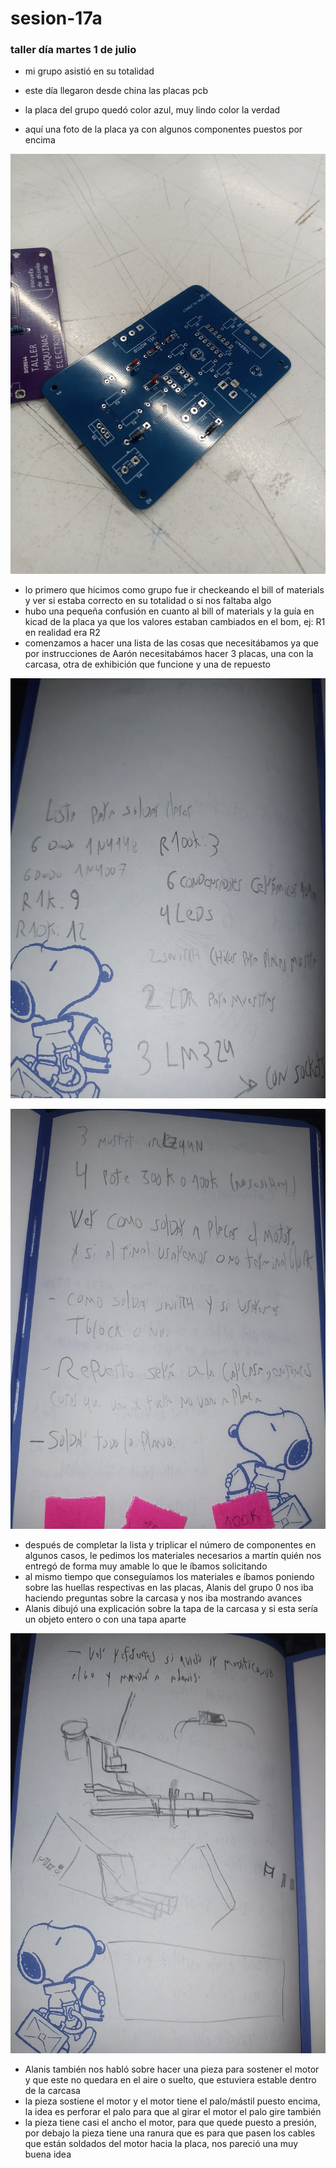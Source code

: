 # sesion-17a
### taller día martes 1 de julio

- mi grupo asistió en su totalidad
- este día llegaron desde china las placas pcb
- la placa del grupo quedó color azul, muy lindo color la verdad

- aquí una foto de la placa ya con algunos componentes puestos por encima

![pcb](./archivos/pcbplaca.jpg)

- lo primero que hicimos como grupo fue ir checkeando el bill of materials y ver si estaba correcto en su totalidad o si nos faltaba algo
- hubo una pequeña confusión en cuanto al bill of materials y la guía en kicad de la placa ya que los valores estaban cambiados en el bom, ej: R1 en realidad era R2
- comenzamos a hacer una lista de las cosas que necesitábamos ya que por instrucciones de Aarón necesitabámos hacer 3 placas, una con la carcasa, otra de exhibición que funcione y una de repuesto

![listamateriales](./archivos/listamateriales.jpg)

![listamateriales](./archivos/listamateriales2.jpg)

- después de completar la lista y triplicar el número de componentes en algunos casos, le pedimos los materiales necesarios a martín quién nos entregó de forma muy amable lo que le íbamos solicitando
- al mismo tiempo que conseguíamos los materiales e íbamos poniendo sobre las huellas respectivas en las placas, Alanis del grupo 0 nos iba haciendo preguntas sobre la carcasa y nos iba mostrando avances
- Alanis dibujó una explicación sobre la tapa de la carcasa y si esta sería un objeto entero o con una tapa aparte

 ![dibujo](./archivos/dibujoalanis.jpg)

- Alanis también nos habló sobre hacer una pieza para sostener el motor y que este no quedara en el aire o suelto, que estuviera estable dentro de la carcasa
- la pieza sostiene el motor y el motor tiene el palo/mástil puesto encima, la idea es perforar el palo para que al girar el motor el palo gire también
- la pieza tiene casi el ancho el motor, para que quede puesto a presión, por debajo la pieza tiene una ranura que es para que pasen los cables que están soldados del motor hacia la placa, nos pareció una muy buena idea
